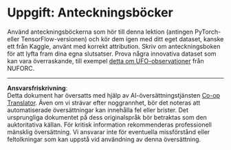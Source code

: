 <!--
CO_OP_TRANSLATOR_METADATA:
{
  "original_hash": "cdc1f2e631f055f3473b36d18e4760b3",
  "translation_date": "2025-08-28T16:03:35+00:00",
  "source_file": "lessons/5-NLP/13-TextRep/assignment.md",
  "language_code": "sv"
}
-->
# Uppgift: Anteckningsböcker

Använd anteckningsböckerna som hör till denna lektion (antingen PyTorch- eller TensorFlow-versionen) och kör dem igen med ditt eget dataset, kanske ett från Kaggle, använt med korrekt attribution. Skriv om anteckningsboken för att lyfta fram dina egna slutsatser. Prova några innovativa dataset som kan vara överraskande, till exempel [detta om UFO-observationer](https://www.kaggle.com/datasets/NUFORC/ufo-sightings) från NUFORC.

---

**Ansvarsfriskrivning**:  
Detta dokument har översatts med hjälp av AI-översättningstjänsten [Co-op Translator](https://github.com/Azure/co-op-translator). Även om vi strävar efter noggrannhet, bör det noteras att automatiserade översättningar kan innehålla fel eller brister. Det ursprungliga dokumentet på dess originalspråk bör betraktas som den auktoritativa källan. För kritisk information rekommenderas professionell mänsklig översättning. Vi ansvarar inte för eventuella missförstånd eller feltolkningar som kan uppstå vid användning av denna översättning.